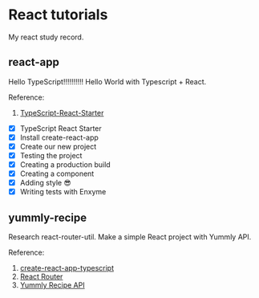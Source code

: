 # React tutorials

My react study record.

## react-app

Hello TypeScript!!!!!!!!!!
Hello World with Typescript + React.

Reference:

1. [TypeScript-React-Starter](https://github.com/Microsoft/TypeScript-React-Starter#typescript-react-starter)

* [x] TypeScript React Starter
* [x] Install create-react-app
* [x] Create our new project
* [x] Testing the project
* [x] Creating a production build
* [x] Creating a component
* [x] Adding style 😎
* [x] Writing tests with Enxyme

## yummly-recipe

Research react-router-util.
Make a simple React project with Yummly API.

Reference:

1. [create-react-app-typescript](https://github.com/wmonk/create-react-app-typescript/tree/d5e5bb5bd581e32e34a11d6a6d3d31a434fd6ce4)
2. [React Router](https://github.com/ReactTraining/react-router)
3. [Yummly Recipe API](https://developer.yummly.com/)
